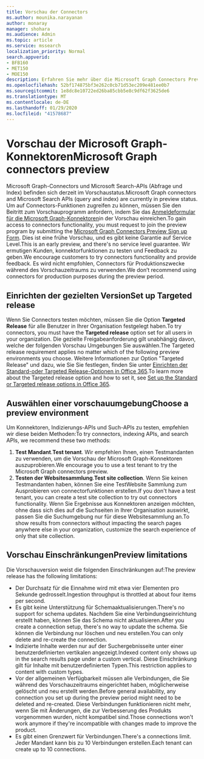 ```yaml
---
title: Vorschau der Connectors
ms.author: mounika.narayanan
author: monaray
manager: shohara
ms.audience: Admin
ms.topic: article
ms.service: mssearch
localization_priority: Normal
search.appverid:
- BFB160
- MET150
- MOE150
description: Erfahren Sie mehr über die Microsoft Graph Connectors Preview für Microsoft Search.
ms.openlocfilehash: 52bf174875bf3e262c0cb71d53ec209e481ee0b7
ms.sourcegitcommit: 1e8dc8e10722ed26ba85cbb5e8c9df62f3625de6
ms.translationtype: MT
ms.contentlocale: de-DE
ms.lasthandoff: 01/29/2020
ms.locfileid: "41578687"
---
```

# <a name="microsoft-graph-connectors-preview"></a><span data-ttu-id="9741e-103">Vorschau der Microsoft Graph-Konnektoren</span><span class="sxs-lookup"><span data-stu-id="9741e-103">Microsoft Graph connectors preview</span></span>

<span data-ttu-id="9741e-104">Microsoft Graph-Connectors und Microsoft Search-APIs (Abfrage und Index) befinden sich derzeit im Vorschaustatus.</span><span class="sxs-lookup"><span data-stu-id="9741e-104">Microsoft Graph connectors and Microsoft Search APIs (query and index) are currently in preview status.</span></span> <span data-ttu-id="9741e-105">Um auf Connectors-Funktionen zugreifen zu können, müssen Sie den Beitritt zum Vorschauprogramm anfordern, indem Sie das <a href="https://forms.office.com/Pages/ResponsePage.aspx?id=v4j5cvGGr0GRqy180BHbRxWYgu82J_RFnMMATAS6_chUNVYwNU1CMDNZUDBSSDZKWVo2RDJDRjRLQi4u" target="_blank">Anmeldeformular für die Microsoft Graph-Konnektoren</a>in der Vorschau einreichen.</span><span class="sxs-lookup"><span data-stu-id="9741e-105">To gain access to connectors functionality, you must request to join the preview program by submitting the <a href="https://forms.office.com/Pages/ResponsePage.aspx?id=v4j5cvGGr0GRqy180BHbRxWYgu82J_RFnMMATAS6_chUNVYwNU1CMDNZUDBSSDZKWVo2RDJDRjRLQi4u" target="_blank">Microsoft Graph Connectors Preview Sign up Form</a>.</span></span> <span data-ttu-id="9741e-106">Dies ist eine frühe Vorschau, und es gibt keine Garantie auf Service Level.</span><span class="sxs-lookup"><span data-stu-id="9741e-106">This is an early preview, and there's no service level guarantee.</span></span> <span data-ttu-id="9741e-107">Wir ermutigen Kunden, konnektorfunktionen zu testen und Feedback zu geben.</span><span class="sxs-lookup"><span data-stu-id="9741e-107">We encourage customers to try connectors functionality and provide feedback.</span></span> <span data-ttu-id="9741e-108">Es wird nicht empfohlen, Connectors für Produktionszwecke während des Vorschauzeitraums zu verwenden.</span><span class="sxs-lookup"><span data-stu-id="9741e-108">We don’t recommend using connectors for production purposes during the preview period.</span></span>

## <a name="set-up-targeted-release"></a><span data-ttu-id="9741e-109">Einrichten der gezielten Version</span><span class="sxs-lookup"><span data-stu-id="9741e-109">Set up Targeted release</span></span>
<span data-ttu-id="9741e-110">Wenn Sie Connectors testen möchten, müssen Sie die Option **Targeted Release** für alle Benutzer in Ihrer Organisation festgelegt haben.</span><span class="sxs-lookup"><span data-stu-id="9741e-110">To try connectors, you must have the **Targeted release** option set for all users in your organization.</span></span> <span data-ttu-id="9741e-111">Die gezielte Freigabeanforderung gilt unabhängig davon, welche der folgenden Vorschau Umgebungen Sie auswählen.</span><span class="sxs-lookup"><span data-stu-id="9741e-111">The Targeted release requirement applies no matter which of the following preview environments you choose.</span></span>
<span data-ttu-id="9741e-112">Weitere Informationen zur Option "Targeted Release" und dazu, wie Sie Sie festlegen, finden Sie unter <a href="https://docs.microsoft.com/office365/admin/manage/release-options-in-office-365?view=o365-worldwide" target="_blank">Einrichten der Standard-oder Targeted Release-Optionen in Office 365</a>.</span><span class="sxs-lookup"><span data-stu-id="9741e-112">To learn more about the Targeted release option and how to set it, see <a href="https://docs.microsoft.com/office365/admin/manage/release-options-in-office-365?view=o365-worldwide" target="_blank">Set up the Standard or Targeted release options in Office 365</a>.</span></span>

## <a name="choose-a-preview-environment"></a><span data-ttu-id="9741e-113">Auswählen einer vorschauumgebung</span><span class="sxs-lookup"><span data-stu-id="9741e-113">Choose a preview environment</span></span> 
<span data-ttu-id="9741e-114">Um Konnektoren, Indizierungs-APIs und Such-APIs zu testen, empfehlen wir diese beiden Methoden:</span><span class="sxs-lookup"><span data-stu-id="9741e-114">To try connectors, indexing APIs, and search APIs, we recommend these two methods:</span></span>
1. <span data-ttu-id="9741e-115">**Test Mandant**.</span><span class="sxs-lookup"><span data-stu-id="9741e-115">**Test tenant**.</span></span>  <span data-ttu-id="9741e-116">Wir empfehlen Ihnen, einen Testmandanten zu verwenden, um die Vorschau der Microsoft Graph-Konnektoren auszuprobieren.</span><span class="sxs-lookup"><span data-stu-id="9741e-116">We encourage you to use a test tenant to try the Microsoft Graph connectors preview.</span></span>
2. <span data-ttu-id="9741e-117">**Testen der Websitesammlung**.</span><span class="sxs-lookup"><span data-stu-id="9741e-117">**Test site collection**.</span></span> <span data-ttu-id="9741e-118">Wenn Sie keinen Testmandanten haben, können Sie eine TestWebsite Sammlung zum Ausprobieren von connectorfunktionen erstellen.</span><span class="sxs-lookup"><span data-stu-id="9741e-118">If you don't have a test tenant, you can create a test site collection to try out connectors functionality.</span></span> <span data-ttu-id="9741e-119">Wenn Sie Ergebnisse aus Konnektoren anzeigen möchten, ohne dass sich dies auf die Suchseiten in Ihrer Organisation auswirkt, passen Sie die Suchumgebung nur für diese Websitesammlung an.</span><span class="sxs-lookup"><span data-stu-id="9741e-119">To show results from connectors without impacting the search pages anywhere else in your organization, customize the search experience of only that site collection.</span></span>

## <a name="preview-limitations"></a><span data-ttu-id="9741e-120">Vorschau Einschränkungen</span><span class="sxs-lookup"><span data-stu-id="9741e-120">Preview limitations</span></span>
<span data-ttu-id="9741e-121">Die Vorschauversion weist die folgenden Einschränkungen auf:</span><span class="sxs-lookup"><span data-stu-id="9741e-121">The preview release has the following limitations:</span></span> 
* <span data-ttu-id="9741e-122">Der Durchsatz für die Einnahme wird mit etwa vier Elementen pro Sekunde gedrosselt.</span><span class="sxs-lookup"><span data-stu-id="9741e-122">Ingestion throughput is throttled at about four items per second.</span></span>
* <span data-ttu-id="9741e-123">Es gibt keine Unterstützung für Schemaaktualisierungen.</span><span class="sxs-lookup"><span data-stu-id="9741e-123">There's no support for schema updates.</span></span> <span data-ttu-id="9741e-124">Nachdem Sie eine Verbindungseinrichtung erstellt haben, können Sie das Schema nicht aktualisieren.</span><span class="sxs-lookup"><span data-stu-id="9741e-124">After you create a connection setup, there's no way to update the schema.</span></span> <span data-ttu-id="9741e-125">Sie können die Verbindung nur löschen und neu erstellen.</span><span class="sxs-lookup"><span data-stu-id="9741e-125">You can only delete and re-create the connection.</span></span>
* <span data-ttu-id="9741e-126">Indizierte Inhalte werden nur auf der Suchergebnisseite unter einer benutzerdefinierten vertikalen angezeigt.</span><span class="sxs-lookup"><span data-stu-id="9741e-126">Indexed content only shows up in the search results page under a custom vertical.</span></span> <span data-ttu-id="9741e-127">Diese Einschränkung gilt für Inhalte mit benutzerdefinierten Typen.</span><span class="sxs-lookup"><span data-stu-id="9741e-127">This restriction applies to content with custom types.</span></span>
* <span data-ttu-id="9741e-128">Vor der allgemeinen Verfügbarkeit müssen alle Verbindungen, die Sie während des Vorschauzeitraums eingerichtet haben, möglicherweise gelöscht und neu erstellt werden.</span><span class="sxs-lookup"><span data-stu-id="9741e-128">Before general availability, any connection you set up during the preview period might need to be deleted and re-created.</span></span> <span data-ttu-id="9741e-129">Diese Verbindungen funktionieren nicht mehr, wenn Sie mit Änderungen, die zur Verbesserung des Produkts vorgenommen wurden, nicht kompatibel sind.</span><span class="sxs-lookup"><span data-stu-id="9741e-129">Those connections won't work anymore if they're incompatible with changes made to improve the product.</span></span>
* <span data-ttu-id="9741e-130">Es gibt einen Grenzwert für Verbindungen.</span><span class="sxs-lookup"><span data-stu-id="9741e-130">There's a connections limit.</span></span> <span data-ttu-id="9741e-131">Jeder Mandant kann bis zu 10 Verbindungen erstellen.</span><span class="sxs-lookup"><span data-stu-id="9741e-131">Each tenant can create up to 10 connections.</span></span>
